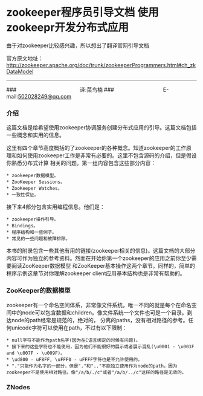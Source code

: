 zookeeper程序员引导文档 使用zookeepr开发分布式应用
===========================
由于对zookeeper比较感兴趣，所以想出了翻译官网引导文档

官方原文地址：http://zookeeper.apache.org/doc/trunk/zookeeperProgrammers.html#ch_zkDataModel
****

###　　　　　　　　　　　　译:菜鸟楠
###　　　　　　　　　 E-mail:502028249@qq.com

### 介绍

这篇文档是给希望使用zookeeper协调服务创建分布式应用的引导。这篇文档包括一些概念和实用的信息。

这里有四个章节高度概括的了zookeeper的各种概念。知道zookeeper的工作原理和如何使用zookeeper工作是非常有必要的。这里不包含源码的介绍，但是假设你熟悉分布式计算
相关的问题。第一组内容包含这些部分内容：

    * zookeeper数据模型。
    * ZooKeeper Sessions。
    * ZooKeeper Watches。
    * 一致性保证。

接下来4部分包含实用编程信息。他们是：

    * zookeeper操作引导。
    * Bindings。
    * 程序结构和一些例子。
    * 常见的一些问题和故障排除。

本书的附录包含一些其他有用的链接(zookeeper相关的信息)。这篇文档的大部分内容可作为独立的参考资料。然而在开始你第一个zookeeper的应用之前你至少需要阅读ZooKeeper数据模型
和ZooKeeper基本操作这两个章节。同样的，简单的程序示例这章节对你理解zookeeper client应用基本结构也是非常有帮助的。

### ZooKeeper的数据模型

zookeeper有一个命名空间体系，非常像文件系统。唯一不同的就是每个在命名空间中的node可以包含数据和children。像文件系统一个文件也可是一个目录。到达node的path经常是规范的，绝对的，
分离的paths，没有相对路径的参考。任何unicode字符可以使用在path，不过有以下限制：

    * null字符不能作为path名字(因为在C语言绑定的时候有问题)。
    * 接下来的这些字符也不能使用，因为他们不能很好的展示或者展示混乱(\u0001 - \u001F and \u007F - \u009F)。
    * \ud800 - uF8FF, \uFFF0 - uFFFF字符也是不允许使用的。
    * "."只能作为名字的一部分，但是"."和".."不能独立使用作为node的path，因为zookeeper不是使用相对路径。像"/a/b/./c"或者"/a/b/../c"这样的路径是无效的。

### ZNodes

